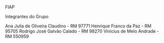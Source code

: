 FIAP

Integrantes do Grupo

Ana Julia de Oliveira Claudino - RM 97771
Henrique Franco da Paz - RM 95705
Rodrigo José Galvão Calado - RM 98270
Vinícius de Melo Andrade - RM 550959
